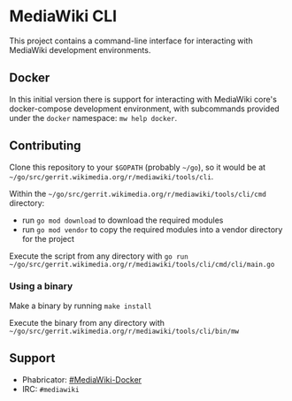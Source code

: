 # MediaWiki CLI

This project contains a command-line interface for interacting with MediaWiki
development environments.

## Docker

In this initial version there is support for interacting with MediaWiki core's
docker-compose development environment, with subcommands provided under the
`docker` namespace: `mw help docker`.

## Contributing

Clone this repository to your `$GOPATH` (probably `~/go`), so it would be at
`~/go/src/gerrit.wikimedia.org/r/mediawiki/tools/cli`.

Within the `~/go/src/gerrit.wikimedia.org/r/mediawiki/tools/cli/cmd` directory:

- run `go mod download` to download the required modules
- run `go mod vendor` to copy the required modules into a vendor directory for the project

Execute the script from any directory with `go run ~/go/src/gerrit.wikimedia.org/r/mediawiki/tools/cli/cmd/cli/main.go`

### Using a binary

Make a binary by running `make install`

Execute the binary from any directory with `~/go/src/gerrit.wikimedia.org/r/mediawiki/tools/cli/bin/mw`

## Support

* Phabricator: [#MediaWiki-Docker](https://phabricator.wikimedia.org/project/view/4585/)
* IRC: `#mediawiki`

